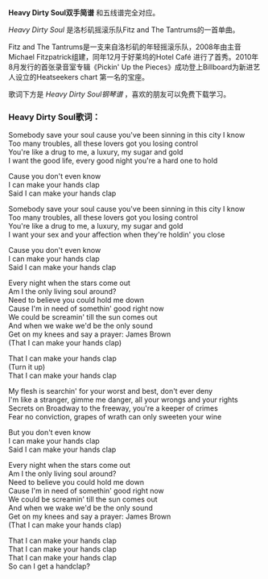 

**Heavy Dirty Soul双手简谱** 和五线谱完全对应。

_Heavy Dirty Soul_ 是洛杉矶摇滚乐队Fitz and The Tantrums的一首单曲。

Fitz and The Tantrums是一支来自洛杉矶的年轻摇滚乐队，2008年由主音Michael
Fitzpatrick组建，同年12月于好莱坞的Hotel Café 进行了首秀。2010年8月发行的首张录音室专辑《Pickin' Up the
Pieces》成功登上Billboard为新进艺人设立的Heatseekers chart 第一名的宝座。

歌词下方是 _Heavy Dirty Soul钢琴谱_ ，喜欢的朋友可以免费下载学习。

### Heavy Dirty Soul歌词：

Somebody save your soul cause you've been sinning in this city I know  
Too many troubles, all these lovers got you losing control  
You're like a drug to me, a luxury, my sugar and gold  
I want the good life, every good night you're a hard one to hold

Cause you don't even know  
I can make your hands clap  
Said I can make your hands clap

Somebody save your soul cause you've been sinning in this city I know  
Too many troubles, all these lovers got you losing control  
You're like a drug to me, a luxury, my sugar and gold  
I want your sex and your affection when they're holdin' you close

Cause you don't even know  
I can make your hands clap  
Said I can make your hands clap

Every night when the stars come out  
Am I the only living soul around?  
Need to believe you could hold me down  
Cause I'm in need of somethin' good right now  
We could be screamin' till the sun comes out  
And when we wake we'd be the only sound  
Get on my knees and say a prayer: James Brown  
(That I can make your hands clap)

That I can make your hands clap  
(Turn it up)  
That I can make your hands clap

My flesh is searchin' for your worst and best, don't ever deny  
I'm like a stranger, gimme me danger, all your wrongs and your rights  
Secrets on Broadway to the freeway, you're a keeper of crimes  
Fear no conviction, grapes of wrath can only sweeten your wine

But you don't even know  
I can make your hands clap  
Said I can make your hands clap

Every night when the stars come out  
Am I the only living soul around?  
Need to believe you could hold me down  
Cause I'm in need of somethin' good right now  
We could be screamin' till the sun comes out  
And when we wake we'd be the only sound  
Get on my knees and say a prayer: James Brown  
(That I can make your hands clap)

That I can make your hands clap  
That I can make your hands clap  
That I can make your hands clap  
So can I get a handclap?


